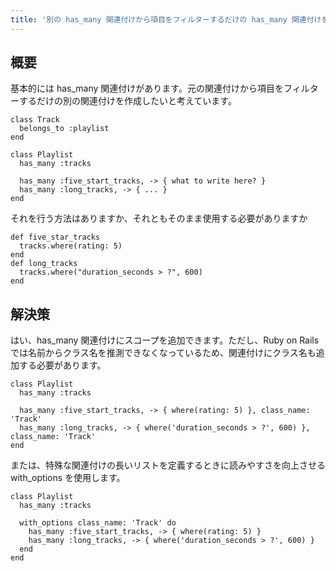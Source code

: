 ```yaml
---
title: '別の has_many 関連付けから項目をフィルターするだけの has_many 関連付けを作成する方法はありますか?'
---
```


## 概要
基本的には has_many 関連付けがあります。元の関連付けから項目をフィルターするだけの別の関連付けを作成したいと考えています。

```
class Track
  belongs_to :playlist
end

class Playlist
  has_many :tracks

  has_many :five_start_tracks, -> { what to write here? }
  has_many :long_tracks, -> { ... }
end

```
それを行う方法はありますか、それともそのまま使用する必要がありますか

```
def five_star_tracks
  tracks.where(rating: 5)
end
def long_tracks
  tracks.where("duration_seconds > ?", 600)
end

```
## 解決策
はい、has_many 関連付けにスコープを追加できます。ただし、Ruby on Rails では名前からクラス名を推測できなくなっているため、関連付けにクラス名も追加する必要があります。

```
class Playlist
  has_many :tracks

  has_many :five_start_tracks, -> { where(rating: 5) }, class_name: 'Track'
  has_many :long_tracks, -> { where('duration_seconds > ?', 600) }, class_name: 'Track'
end

```
または、特殊な関連付けの長いリストを定義するときに読みやすさを向上させる with_options を使用します。

```
class Playlist
  has_many :tracks

  with_options class_name: 'Track' do
    has_many :five_start_tracks, -> { where(rating: 5) }
    has_many :long_tracks, -> { where('duration_seconds > ?', 600) }
  end
end

```
